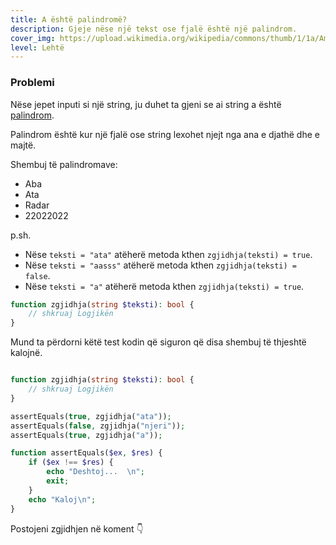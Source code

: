 ```yaml
---
title: A është palindromë?
description: Gjeje nëse një tekst ose fjalë është një palindrom.
cover_img: https://upload.wikimedia.org/wikipedia/commons/thumb/1/1a/Ambigram_palindrome_%CE%9D%CE%99%CE%A8%CE%9F%CE%9D%CE%91%CE%9D%CE%9F%CE%9C%CE%97%CE%9C%CE%91%CE%A4%CE%91%CE%9C%CE%97%CE%9C%CE%9F%CE%9D%CE%91%CE%9D%CE%9F%CE%A8%CE%99%CE%9D_%28Wash_your_sins%2C_not_only_your_face%2C_in_Greek%29.jpg/800px-Ambigram_palindrome_%CE%9D%CE%99%CE%A8%CE%9F%CE%9D%CE%91%CE%9D%CE%9F%CE%9C%CE%97%CE%9C%CE%91%CE%A4%CE%91%CE%9C%CE%97%CE%9C%CE%9F%CE%9D%CE%91%CE%9D%CE%9F%CE%A8%CE%99%CE%9D_%28Wash_your_sins%2C_not_only_your_face%2C_in_Greek%29.jpg
level: Lehtë    
---
```


### Problemi

Nëse jepet inputi si një string, ju duhet ta gjeni se ai string a është [palindrom](https://en.wikipedia.org/wiki/Palindrome).    

Palindrom është kur një fjalë ose string lexohet njejt nga ana e djathë dhe e majtë.    

Shembuj të palindromave:
* Aba
* Ata
* Radar
* 22022022
          
p.sh.
* Nëse `teksti = "ata"` atëherë metoda kthen `zgjidhja(teksti) = true`.
* Nëse `teksti = "aasss"` atëherë metoda kthen `zgjidhja(teksti) = false`.
* Nëse `teksti = "a"` atëherë metoda kthen `zgjidhja(teksti) = true`.

          
```php
function zgjidhja(string $teksti): bool {
    // shkruaj Logjikën                        
}

```   

Mund ta përdorni këtë test kodin që siguron që disa shembuj të thjeshtë kalojnë.

```php

function zgjidhja(string $teksti): bool {
    // shkruaj Logjikën                        
}

assertEquals(true, zgjidhja("ata"));
assertEquals(false, zgjidhja("njeri"));
assertEquals(true, zgjidhja("a"));

function assertEquals($ex, $res) {
	if ($ex !== $res) {
		echo "Deshtoj...  \n";
		exit;
	}
	echo "Kaloj\n";
}
```
   

Postojeni zgjidhjen në koment 👇